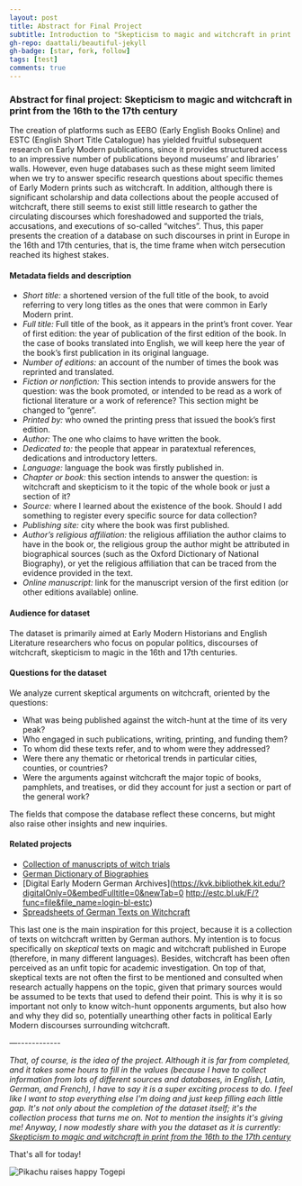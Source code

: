 ```yaml
---
layout: post
title: Abstract for Final Project
subtitle: Introduction to "Skepticism to magic and witchcraft in print from the 16th to the 17th century"
gh-repo: daattali/beautiful-jekyll
gh-badge: [star, fork, follow]
tags: [test]
comments: true
---
```

### Abstract for final project: Skepticism to magic and witchcraft in print from the 16th to the 17th century

The creation of platforms such as EEBO (Early English Books Online) and ESTC (English Short Title Catalogue) has yielded fruitful subsequent research on Early Modern publications, since it provides structured access to an impressive number of publications beyond museums’ and libraries’ walls. However, even huge databases such as these might seem limited when we try to answer specific research questions about specific themes of Early Modern prints such as witchcraft. In addition, although there is significant scholarship and data collections about the people accused of witchcraft, there still seems to exist still little research to gather the circulating discourses which foreshadowed and supported the trials, accusations, and executions of so-called “witches”. Thus, this paper presents the creation of a database on such discourses in print in Europe in the 16th and 17th centuries, that is, the time frame when witch persecution reached its highest stakes.


#### Metadata fields and description



* *Short title:* a shortened version of the full title of the book, to avoid referring to very long titles as the ones that were common in Early Modern print.
* *Full title:* Full title of the book, as it appears in the print’s front cover.
Year of first edition: the year of publication of the first edition of the book. In the case of books translated into English, we will keep here the year of the book’s first publication in its original language.
* *Number of editions:* an account of the number of times the book was reprinted and translated.
* *Fiction or nonfiction:* This section intends to provide answers for the question: was the book promoted, or intended to be read as a work of fictional literature or a work of reference? This section might be changed to “genre”.
* *Printed by:* who owned the printing press that issued the book’s first edition.
* *Author:* The one who claims to have written the book.
* *Dedicated to:* the people that appear in paratextual references, dedications and introductory letters.
* *Language:* language the book was firstly published in.
* *Chapter or book:* this section intends to answer the question: is witchcraft and skepticism to it the topic of the whole book or just a section of it?
* *Source:* where I learned about the existence of the book. Should I add something to register every specific source for data collection?
* *Publishing site:* city where the book was first published.
* *Author’s religious affiliation:* the religious affiliation the author claims to have in the book or, the religious group the author might be attributed in biographical sources (such as the Oxford Dictionary of National Biography), or yet the religious affiliation that can be traced from the evidence provided in the text.
* *Online manuscript:* link for the manuscript version of the first edition (or other editions available) online.




#### Audience for dataset

The dataset is primarily aimed at Early Modern Historians and English Literature researchers who focus on popular politics, discourses of witchcraft, skepticism to magic in the 16th and 17th centuries.




#### Questions for the dataset

We analyze current skeptical arguments on witchcraft, oriented by the questions:

* What was being published against the witch-hunt at the time of its very peak?
* Who engaged in such publications, writing, printing, and funding them?
* To whom did these texts refer, and to whom were they addressed?
* Were there any thematic or rhetorical trends in particular cities, counties, or countries?
* Were the arguments against witchcraft the major topic of books, pamphlets, and treatises, or did they account for just a section or part of the general work?

The fields that compose the database reflect these concerns, but might also raise other insights and new inquiries.


#### Related projects



* [Collection of manuscripts of witch trials](https://www.nationalarchives.gov.uk/education/resources/early-modern-witch-trials/)
* [German Dictionary of Biographies](https://www.deutsche-biographie.de/home)
* [Digital Early Modern German Archives](https://kvk.bibliothek.kit.edu/?digitalOnly=0&embedFulltitle=0&newTab=0
http://estc.bl.uk/F/?func=file&file_name=login-bl-estc)
* [Spreadsheets of German Texts on Witchcraft](http://www.hexenprozesse-kurmainz.de/epoche/hexenprozesse/befuerworter-und-gegner-der-hexenverfolgung.html)  

This last one is the main inspiration for this project, because it is a collection of texts on witchcraft written by German authors. My intention is to focus specifically on *skeptical* texts on magic and witchcraft published in Europe (therefore, in many different languages). Besides, witchcraft has been often perceived as an unfit topic for academic investigation. On top of that, skeptical texts are not often the first to be mentioned and consulted when research actually happens on the topic, given that primary sources would be assumed to be texts that used to defend their point. This is why it is so important not only to know witch-hunt opponents arguments, but also how and why they did so, potentially unearthing other facts in political Early Modern discourses surrounding witchcraft.



—------------


*That, of course, is the idea of the project. Although it is far from completed, and it takes some hours to fill in the values (because I have to collect information from lots of different sources and databases, in English, Latin, German, and French), I have to say it is a super exciting process to do. I feel like I want to stop everything else I'm doing and just keep filling each little gap. It's not only about the completion of the dataset itself; it's the collection process that turns me on. Not to mention the insights it's giving me! Anyway, I now modestly share with you the dataset as it is currently: [Skepticism to magic and witchcraft in print from the 16th to the 17th century](https://docs.google.com/spreadsheets/d/1ow_JvsTxkmBzErvFoufuzd2vUN0uG8t93seGaaSjBLM/edit?usp=sharing)*

That's all for today!

![Pikachu raises happy Togepi](https://vanessabcs.github.io/assets/img/dsc12_pikachu.gif)
